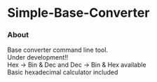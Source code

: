 # Simple-Base-Converter
### About
Base converter command line tool.  
Under development!!  
Hex -> Bin & Dec and Dec -> Bin & Hex available  
Basic hexadecimal calculator included
